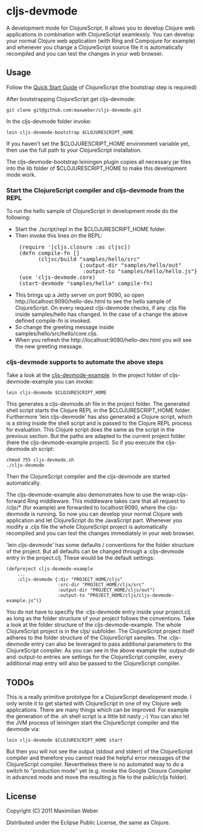 # cljs-devmode

A development mode for ClojureScript. It allows you to develop Clojure
web applications in combination with ClojureScript seamlessly. You can
develop your normal Clojure web application (with Ring and Compojure
for example) and whenever you change a ClojureScript source file it is
automatically recompiled and you can test the changes in your web
browser.

## Usage

Follow the [Quick Start
Guide](https://github.com/clojure/clojurescript/wiki/Quick-Start) of
ClojureScript (the bootstrap step is required)

After bootstrapping ClojureScript get cljs-devmode:
      
    git clone git@github.com:maxweber/cljs-devmode.git

In the cljs-devmode folder invoke:

    lein cljs-devmode-bootstrap $CLOJURESCRIPT_HOME

If you haven't set the $CLOJURESCRIPT_HOME environment variable yet,
then use the full path to your ClojureScript installation.

The cljs-devmode-bootstrap leiningen plugin copies all necessary jar
files into the lib folder of $CLOJURESCRIPT_HOME to make this
development mode work.

### Start the ClojureScript compiler and cljs-devmode from the REPL

To run the hello sample of ClojureScript in development mode do the
following:

* Start the ./script/repl in the $CLOJURESCRIPT_HOME folder. 
* Then invoke this lines on the REPL:

<pre>
    (require '[cljs.closure :as cljsc]) 
    (defn compile-fn []
          (cljsc/build "samples/hello/src" 
                       {:output-dir "samples/hello/out"
                        :output-to "samples/hello/hello.js"})) 
    (use 'cljs-devmode.core)
    (start-devmode "samples/hello" compile-fn)
</pre>

* This brings up a Jetty server on port 9090, so open
  http://localhost:9090/hello-dev.html to see the hello sample of
  ClojureScript. On every request cljs-devmode checks, if any .cljs
  file inside samples/hello has changed. In the case of a change the
  above defined compile-fn is invoked. 
* So change the greeting message inside
  samples/hello/src/hello/core.cljs.
* When you refresh the http://localhost:9090/hello-dev.html you will
  see the new greeting message.

### cljs-devmode supports to automate the above steps

Take a look at the
[cljs-devmode-example](https://github.com/maxweber/cljs-devmode-example). In
the project folder of cljs-devmode-example you can invoke:

    lein cljs-devmode $CLOJURESCRIPT_HOME

This generates a cljs-devmode.sh file in the project folder. The
generated shell script starts the Clojure REPL in the
$CLOJURESCRIPT_HOME folder. Furthermore 'lein cljs-devmode' has also
generated a Clojure script, which is a string inside the shell script
and is passed to the Clojure REPL process for evaluation. This Clojure
script does the same as the script in the previous section. But the
paths are adapted to the current project folder (here the
cljs-devmode-example project). So if you execute the cljs-devmode.sh
script:

    chmod 755 cljs-devmode.sh 
    ./cljs-devmode

Then the ClojureScript compiler and the cljs-devmode are started
automatically.

The cljs-devmode-example also demonstrates how to use the
wrap-cljs-forward Ring middleware. This middleware takes care that all
request to /cljs/* (for example) are forwarded to localhost:9090,
where the cljs-devmode is running. So now you can develop your normal
Clojure web application and let ClojureScript do the JavaScript
part. Whenever you modify a .cljs file the whole ClojureScript project
is automatically recompiled and you can test the changes immediately
in your web browser.

'lein cljs-devmode' has some defaults / conventions for the folder
structure of the project. But all defaults can be changed through a
:cljs-devmode entry in the project.clj. These would be the default
settings:

    (defproject cljs-devmode-example
        ...
        :cljs-devmode {:dir "PROJECT_HOME/cljs"
                       :src-dir "PROJECT_HOME/cljs/src"
                       :output-dir "PROJECT_HOME/cljs/out")
                       :output-to "PROJECT_HOME/cljs/cljs-devmode-example.js")}

You do not have to specifiy the :cljs-devmode entry inside your
project.clj as long as the folder structure of your project follows
the conventions. Take a look at the folder structure of the
cljs-devmode-example. The whole ClojureScript project is in the cljs/
subfolder. The ClojureScript project itself adheres to the folder
structure of the ClojureScript samples. The :cljs-devmode entry can
also be leveraged to pass additional parameters to the ClojureScript
compiler. As you can see in the above example the :output-dir and
:output-to entries are settings for the ClojureScript compiler, every
additional map entry will also be passed to the ClojureScript compiler.


## TODOs

This is a really primitive prototype for a ClojureScript development
mode. I only wrote it to get started with ClojureScript in one of my
Clojure web applications. 
There are many things which can be improved. For example the
generation of the .sh shell script is a little bit nasty ;-) You can
also let the JVM process of leiningen start the ClojureScript
compiler and the devmode via:

    lein cljs-devmode $CLOJURESCRIPT_HOME start

But then you will not see the output (stdout and stderr) of the
ClojureScript compiler and therefore you cannot read the helpful error
messages of the ClojureScript compiler.  Nevertheless there is no
automated way to do a switch to "production mode" yet (e.g. invoke the
Google Closure Compiler in advanced mode and move the resulting js
file to the public/cljs folder).

## License

Copyright (C) 2011 Maximilian Weber

Distributed under the Eclipse Public License, the same as Clojure.
